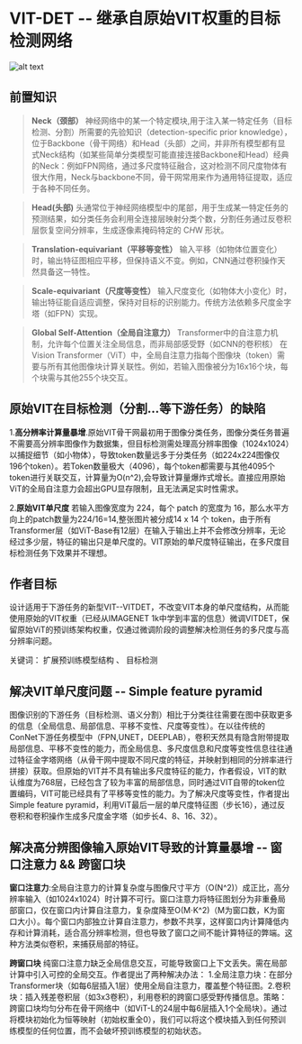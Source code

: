 # VIT-DET -- 继承自原始VIT权重的目标检测网络
![alt text](https://img-blog.csdnimg.cn/933c287a1c764d8b8109d7a66df7fe5f.png)
## 前置知识
>**Neck（颈部）**
神经网络中的某一个特定模块,用于注入某一特定任务（目标检测、分割）所需要的先验知识（detection-specific prior knowledge），位于Backbone（骨干网络）和Head（头部）之间，​​并非所有模型都有显式Neck结构​​（如某些简单分类模型可能直接连接Backbone和Head）经典的Neck：例如FPN网络，通过多尺度特征融合，这对检测不同尺度物体有很大作用，Neck与backbone不同，骨干网常用来作为通用特征提取，适应于各种不同任务。

>**Head(头部)**
头通常位于神经网络模型中的尾部，用于生成某一特定任务的预测结果，如分类任务会利用全连接层映射分类个数，分割任务通过反卷积层恢复空间分辨率，生成逐像素掩码特定的 C*H*W 形状。

>**​​Translation-equivariant​​（平移等变性）**
输入平移（如物体位置变化）时，输出特征图相应平移，但保持语义不变。例如，CNN通过卷积操作天然具备这一特性。

>**Scale-equivariant​​（尺度等变性）**
输入尺度变化（如物体大小变化）时，输出特征能自适应调整，保持对目标的识别能力。传统方法依赖多尺度金字塔（如FPN）实现。

>**Global Self-Attention（全局自注意力）**
Transformer中的自注意力机制，允许每个位置关注全局信息，而非局部感受野（如CNN的卷积核）
在Vision Transformer（ViT）中，全局自注意力指每个图像块（token）需要与所有其他图像块计算关联性。例如，若输入图像被分为16x16个块，每个块需与其他255个块交互。

## 原始VIT在目标检测（分割...等下游任务）的缺陷
1.**高分辨率计算量暴增**.原始VIT骨干网最初用于图像分类任务，图像分类任务普遍不需要高分辨率图像作为数据集，但目标检测需处理高分辨率图像（1024x1024）以捕捉细节（如小物体），导致token数量远多于分类任务（如224x224图像仅196个token）。若Token数量极大（4096），每个token都需要与其他4095个token进行关联交互，计算量为O(n^2),会导致计算量爆炸式增长。直接应用原始ViT的全局自注意力会超出GPU显存限制，且无法满足实时性需求。

2.**原始VIT单尺度** 
若输入图像宽度为 224，每个 patch 的宽度为 16，那么水平方向上的patch数量为224/16=14,整张图片被分成14 x 14 个 token，由于所有Transformer层（如ViT-Base有12层）在输入于输出上并不会修改分辨率，无论经过多少层，特征的输出只是单尺度的。VIT原始的单尺度特征输出，在多尺度目标检测任务下效果并不理想。


## 作者目标
设计适用于下游任务的新型VIT--VITDET，不改变VIT本身的单尺度结构，从而能使用原始的VIT权重（已经从IMAGENET 1k中学到丰富的信息）微调VITDET，保留原始ViT的预训练架构权重，仅通过微调阶段的调整解决检测任务的多尺度与高分辨率问题。

关键词： 扩展预训练模型结构 、 目标检测

## 解决VIT单尺度问题 -- Simple feature pyramid
图像识别的下游任务（目标检测、语义分割）相比于分类往往需要在图中获取更多的信息（全局信息、局部信息、平移不变性、尺度等变性）。在以往传统的ConNet下游任务模型中（FPN,UNET，DEEPLAB），卷积天然具有隐含附带提取局部信息、平移不变性的能力，而全局信息、多尺度信息和尺度等变性信息往往通过特征金字塔网络（从骨干网中提取不同尺度的特征，并映射到相同的分辨率进行拼接）获取。但原始的VIT并不具有输出多尺度特征的能力，作者假设，VIT的默认维度为768层，已经包含了较为丰富的局部信息，同时通过VIT自带的token位置编码，VIT可能已经具有了平移等变性的能力。为了解决尺度等变性，作者提出Simple feature pyramid，利用ViT最后一层的单尺度特征图（步长16），通过反卷积和卷积操作生成多尺度金字塔（如步长4、8、16、32）。

## 解决高分辨图像输入原始VIT导致的计算量暴增 -- 窗口注意力 && 跨窗口块

**窗口注意力**:全局自注意力的计算复杂度与图像尺寸平方（O(N^2)）成正比，高分辨率输入（如1024x1024）时计算不可行。窗口注意力将特征图划分为​​非重叠局部窗口​​，仅在窗口内计算自注意力，复杂度降至O(M⋅K^2)（M为窗口数，K为窗口大小）。每个窗口内部独立计算自注意力，参数不共享，这样窗口内计算降低内存和计算消耗，适合高分辨率检测，但也导致了窗口之间不能计算特征的弊端。这种方法类似卷积，来捕获局部的特征。

**跨窗口块**
纯窗口注意力缺乏全局信息交互，可能导致窗口上下文丢失。需在局部计算中引入​​可控的全局交互​​。作者提出了两种解决办法：
1.全局注意力块​​：在部分Transformer块（如每6层插入1层）使用全局自注意力，覆盖整个特征图。
​2.​卷积块​​：插入残差卷积层（如3x3卷积），利用卷积的跨窗口感受野传播信息。
​策略：​跨窗口块均匀分布在骨干网络中（如ViT-L的24层中每6层插入1个全局块）。通过将模块初始化为恒等映射（初始权重全0），我们可以将这个模块插入到任何预训练模型的任何位置，而不会破坏预训练模型的初始状态。